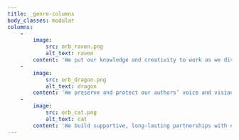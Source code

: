 ```yaml
---
title: _genre-columns
body_classes: modular
columns:
    -
        image:
            src: orb_raven.png
            alt_text: raven
        content: 'We put our knowledge and creativity to work as we dive through your story’s pages.'
    -
        image:
            src: orb_dragon.png
            alt_text: dragon
        content: 'We preserve and protect our authors’ voice and vision through the editorial process.'
    -
        image:
            src: orb_cat.png
            alt_text: cat
        content: 'We build supportive, long-lasting partnerships with our authors from the first book to the last.'
---
```


